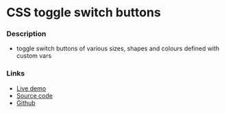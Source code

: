 # CSS toggle switch buttons

### Description
- toggle switch buttons of various sizes, shapes and colours defined with custom vars

### Links
- [Live demo](https://css-toggle-switch-button-custom-vars.rjlevy.repl.co/)
- [Source code](https://repl.it/@rjlevy/CSS-toggle-switch-button-custom-vars)
- [Github](https://github.com/rolandjlevy/CSS-toggle-switch-button-custom-vars)